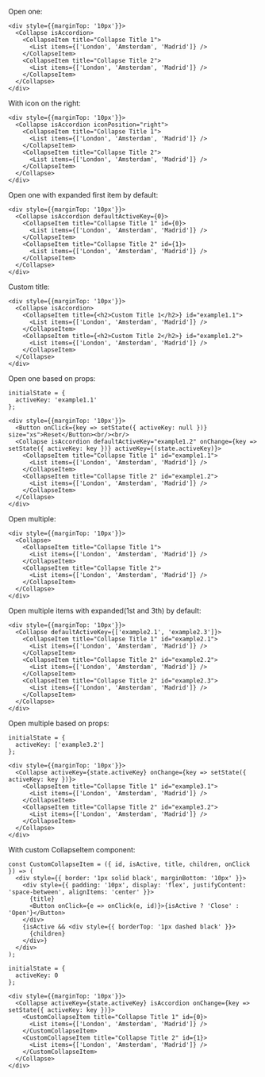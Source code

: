 Open one:

    <div style={{marginTop: '10px'}}>
      <Collapse isAccordion>
        <CollapseItem title="Collapse Title 1">
          <List items={['London', 'Amsterdam', 'Madrid']} />
        </CollapseItem>
        <CollapseItem title="Collapse Title 2">
          <List items={['London', 'Amsterdam', 'Madrid']} />
        </CollapseItem>
      </Collapse>
    </div>


With icon on the right:

    <div style={{marginTop: '10px'}}>
      <Collapse isAccordion iconPosition="right">
        <CollapseItem title="Collapse Title 1">
          <List items={['London', 'Amsterdam', 'Madrid']} />
        </CollapseItem>
        <CollapseItem title="Collapse Title 2">
          <List items={['London', 'Amsterdam', 'Madrid']} />
        </CollapseItem>
      </Collapse>
    </div>

Open one with expanded first item by default:

    <div style={{marginTop: '10px'}}>
      <Collapse isAccordion defaultActiveKey={0}>
        <CollapseItem title="Collapse Title 1" id={0}>
          <List items={['London', 'Amsterdam', 'Madrid']} />
        </CollapseItem>
        <CollapseItem title="Collapse Title 2" id={1}>
          <List items={['London', 'Amsterdam', 'Madrid']} />
        </CollapseItem>
      </Collapse>
    </div>

Custom title:

    <div style={{marginTop: '10px'}}>
      <Collapse isAccordion>
        <CollapseItem title={<h2>Custom Title 1</h2>} id="example1.1">
          <List items={['London', 'Amsterdam', 'Madrid']} />
        </CollapseItem>
        <CollapseItem title={<h2>Custom Title 2</h2>} id="example1.2">
          <List items={['London', 'Amsterdam', 'Madrid']} />
        </CollapseItem>
      </Collapse>
    </div>

Open one based on props:

    initialState = {
      activeKey: 'example1.1'
    };

    <div style={{marginTop: '10px'}}>
      <Button onClick={key => setState({ activeKey: null })} size="xs">Reset</Button><br/><br/>
      <Collapse isAccordion defaultActiveKey="example1.2" onChange={key => setState({ activeKey: key })} activeKey={(state.activeKey)}>
        <CollapseItem title="Collapse Title 1" id="example1.1">
          <List items={['London', 'Amsterdam', 'Madrid']} />
        </CollapseItem>
        <CollapseItem title="Collapse Title 2" id="example1.2">
          <List items={['London', 'Amsterdam', 'Madrid']} />
        </CollapseItem>
      </Collapse>
    </div>

Open multiple:

    <div style={{marginTop: '10px'}}>
      <Collapse>
        <CollapseItem title="Collapse Title 1">
          <List items={['London', 'Amsterdam', 'Madrid']} />
        </CollapseItem>
        <CollapseItem title="Collapse Title 2">
          <List items={['London', 'Amsterdam', 'Madrid']} />
        </CollapseItem>
      </Collapse>
    </div>

Open multiple items with expanded(1st and 3th) by default:

    <div style={{marginTop: '10px'}}>
      <Collapse defaultActiveKey={['example2.1', 'example2.3']}>
        <CollapseItem title="Collapse Title 1" id="example2.1">
          <List items={['London', 'Amsterdam', 'Madrid']} />
        </CollapseItem>
        <CollapseItem title="Collapse Title 2" id="example2.2">
          <List items={['London', 'Amsterdam', 'Madrid']} />
        </CollapseItem>
        <CollapseItem title="Collapse Title 2" id="example2.3">
          <List items={['London', 'Amsterdam', 'Madrid']} />
        </CollapseItem>
      </Collapse>
    </div>

Open multiple based on props:

    initialState = {
      activeKey: ['example3.2']
    };

    <div style={{marginTop: '10px'}}>
      <Collapse activeKey={state.activeKey} onChange={key => setState({ activeKey: key })}>
        <CollapseItem title="Collapse Title 1" id="example3.1">
          <List items={['London', 'Amsterdam', 'Madrid']} />
        </CollapseItem>
        <CollapseItem title="Collapse Title 2" id="example3.2">
          <List items={['London', 'Amsterdam', 'Madrid']} />
        </CollapseItem>
      </Collapse>
    </div>

With custom CollapseItem component:

    const CustomCollapseItem = ({ id, isActive, title, children, onClick }) => (
      <div style={{ border: '1px solid black', marginBottom: '10px' }}>
        <div style={{ padding: '10px', display: 'flex', justifyContent: 'space-between', alignItems: 'center' }}>
          {title}
          <Button onClick={e => onClick(e, id)}>{isActive ? 'Close' : 'Open'}</Button>
        </div>
        {isActive && <div style={{ borderTop: '1px dashed black' }}>
          {children}
        </div>}
      </div>
    );

    initialState = {
      activeKey: 0
    };

    <div style={{marginTop: '10px'}}>
      <Collapse activeKey={state.activeKey} isAccordion onChange={key => setState({ activeKey: key })}>
        <CustomCollapseItem title="Collapse Title 1" id={0}>
          <List items={['London', 'Amsterdam', 'Madrid']} />
        </CustomCollapseItem>
        <CustomCollapseItem title="Collapse Title 2" id={1}>
          <List items={['London', 'Amsterdam', 'Madrid']} />
        </CustomCollapseItem>
      </Collapse>
    </div>

